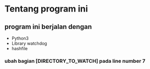 # Tentang program ini
## program ini berjalan dengan
- Python3
- Library watchdog
- hashfile

### ubah bagian [DIRECTORY_TO_WATCH] pada line number 7
